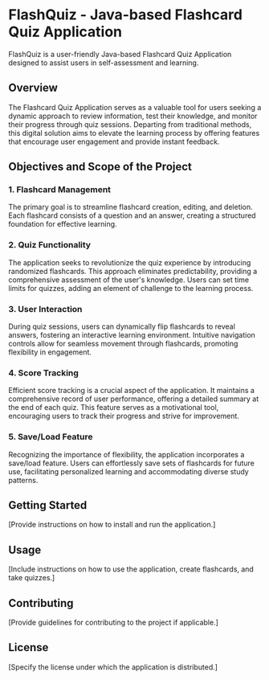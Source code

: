 # FlashQuiz - Java-based Flashcard Quiz Application

FlashQuiz is a user-friendly Java-based Flashcard Quiz Application designed to assist users in self-assessment and learning.

## Overview

The Flashcard Quiz Application serves as a valuable tool for users seeking a dynamic approach to review information, test their knowledge, and monitor their progress through quiz sessions. Departing from traditional methods, this digital solution aims to elevate the learning process by offering features that encourage user engagement and provide instant feedback.

## Objectives and Scope of the Project

### 1. Flashcard Management
The primary goal is to streamline flashcard creation, editing, and deletion. Each flashcard consists of a question and an answer, creating a structured foundation for effective learning.

### 2. Quiz Functionality
The application seeks to revolutionize the quiz experience by introducing randomized flashcards. This approach eliminates predictability, providing a comprehensive assessment of the user's knowledge. Users can set time limits for quizzes, adding an element of challenge to the learning process.

### 3. User Interaction
During quiz sessions, users can dynamically flip flashcards to reveal answers, fostering an interactive learning environment. Intuitive navigation controls allow for seamless movement through flashcards, promoting flexibility in engagement.

### 4. Score Tracking
Efficient score tracking is a crucial aspect of the application. It maintains a comprehensive record of user performance, offering a detailed summary at the end of each quiz. This feature serves as a motivational tool, encouraging users to track their progress and strive for improvement.

### 5. Save/Load Feature
Recognizing the importance of flexibility, the application incorporates a save/load feature. Users can effortlessly save sets of flashcards for future use, facilitating personalized learning and accommodating diverse study patterns.

## Getting Started

[Provide instructions on how to install and run the application.]

## Usage

[Include instructions on how to use the application, create flashcards, and take quizzes.]

## Contributing

[Provide guidelines for contributing to the project if applicable.]

## License

[Specify the license under which the application is distributed.]
